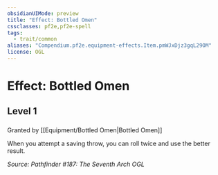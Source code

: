 ```yaml
---
obsidianUIMode: preview
title: "Effect: Bottled Omen"
cssclasses: pf2e,pf2e-spell
tags:
  - trait/common
aliases: "Compendium.pf2e.equipment-effects.Item.pmWJxDjz3gqL29OM"
license: OGL
---
```

# Effect: Bottled Omen
## Level 1
### 






Granted by [[Equipment/Bottled Omen|Bottled Omen]]

When you attempt a saving throw, you can roll twice and use the better result.

*Source: Pathfinder #187: The Seventh Arch*
*OGL*